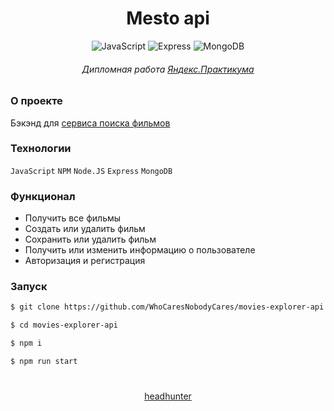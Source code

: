 <!-- # movies-explorer-api
## Домены:
http://api.andrewdiploma.nomoredomains.xyz
https://api.andrewdiploma.nomoredomains.xyz -->

<div align="center">

# Mesto api

![JavaScript](https://img.shields.io/badge/-JavaScript-yellow)
![Express](https://img.shields.io/badge/-Express-green)
![MongoDB](https://img.shields.io/badge/-MongoDB-green)

###### Дипломная работа [Яндекс.Практикума](https://practicum.yandex.ru/)

</div>

### О проекте

Бэкэнд для [сервиса поиска фильмов](http://andrewdiploma.nomoredomains.xyz.nomoredomains.sbs/)

### Технологии

`JavaScript` `NPM` `Node.JS` `Express` `MongoDB`

### Функционал

- Получить все фильмы
- Создать или удалить фильм
- Сохранить или удалить фильм
- Получить или изменить информацию о пользователе
- Авторизация и регистрация

### Запуск

```bash
$ git clone https://github.com/WhoCaresNobodyCares/movies-explorer-api

$ cd movies-explorer-api

$ npm i

$ npm run start
```

<div align="center">

#

[headhunter](https://hh.ru/resume/46964546ff09ac2ced0039ed1f57626e4e6636)

</div>
